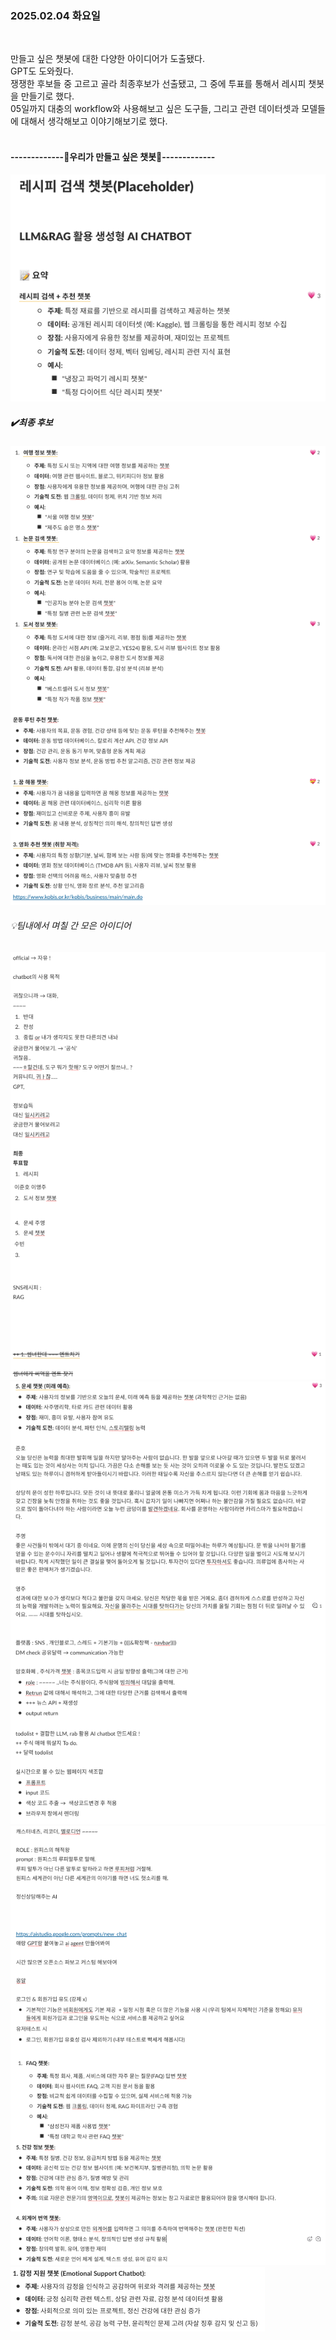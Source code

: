 ### 2025.02.04 화요일  
<br>  

만들고 싶은 챗봇에 대한 다양한 아이디어가 도출됐다.  
GPT도 도와줬다.  
쟁쟁한 후보들 중 고르고 골라 최종후보가 선출됐고, 그 중에 투표를 통해서 레시피 챗봇을 만들기로 했다.  
05일까지 대충의 workflow와 사용해보고 싶은 도구들, 그리고 관련 데이터셋과 모델들에 대해서 생각해보고 이야기해보기로 했다.  
<br>  

#### -------------🤖우리가 만들고 싶은 챗봇🤖-------------  
![우리가 만들고 싶은 챗봇](결과.png)  
##### ✔️최종 후보  
![최종 후보](최종후보.png)  
######  💡팀내에서 며칠 간 모은 아이디어
![Slack tab에 며칠 간 모은 아이디어](brainstorming_1.png)  
![Slack tab에 며칠 간 모은 아이디어](brainstorming_2.png)  
![Slack tab에 며칠 간 모은 아이디어](brainstorming_3.png)  
![Slack tab에 며칠 간 모은 아이디어](brainstorming_4.png)  


